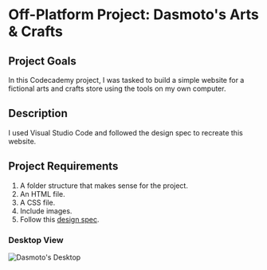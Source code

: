 # Off-Platform Project: Dasmoto's Arts & Crafts

## Project Goals
In this Codecademy project, I was tasked to build a simple website for a fictional arts and crafts store using the tools on my own computer. 

## Description
I used Visual Studio Code and followed the design spec to recreate this website. 

## Project Requirements
1. A folder structure that makes sense for the project.
2. An HTML file.
3. A CSS file.
4. Include images. 
5. Follow this [design spec](https://content.codecademy.com/courses/freelance-1/unit-2/dasmotos-arts_redline.jpg).

### Desktop View
![Dasmoto's Desktop](https://github.com/maddielingad/DasmotosArts-Crafts/assets/96184579/3e85e766-4c0a-41f0-9960-1aff898fd6d8)

